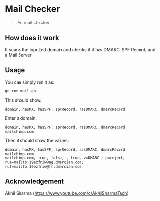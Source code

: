 # Mail Checker
>An mail checker

## How does it work
It scans the inputted domain and checks if it has
DMARC, SPF Record, and a Mail Server

## Usage
You can simply run it as:

    go run mail.go

This should show:

    domain, hasMX, hasSPF, sprRecord, hasDMARC, dmarcRecord


Enter a domain:

    domain, hasMX, hasSPF, sprRecord, hasDMARC, dmarcRecord
    mailchimp.com


Then it should show the values:

    domain, hasMX, hasSPF, sprRecord, hasDMARC, dmarcRecord
    mailchimp.com
    mailchimp.com, true, false, , true, v=DMARC1; p=reject; rua=mailto:19ezfriw@ag.dmarcian.com; ruf=mailto:19ezfriw@fr.dmarcian.com


## Acknowledgement

Akhil Sharma (https://www.youtube.com/c/AkhilSharmaTech)
